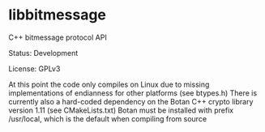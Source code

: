 libbitmessage
=============

C++ bitmessage protocol API



Status: Development



License: GPLv3



At this point the code only compiles on Linux due to missing implementations of endianness for other platforms (see btypes.h)
There is currently also a hard-coded dependency on the Botan C++ crypto library version 1.11 (see CMakeLists.txt)
Botan must be installed with prefix /usr/local, which is the default when compiling from source
